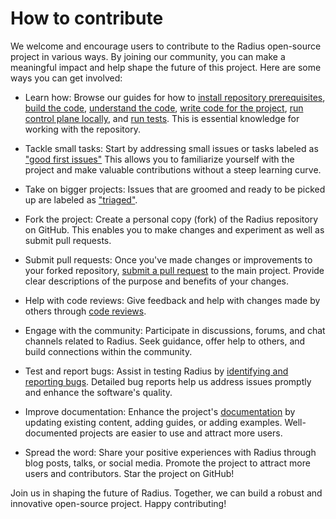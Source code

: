# How to contribute

We welcome and encourage users to contribute to the Radius open-source project in various ways. By joining our community, you can make a meaningful impact and help shape the future of this project. Here are some ways you can get involved:

* Learn how: Browse our guides for how to [install repository prerequisites](./contributing-code/contributing-code-prerequisites/), [build the code](./contributing-code/contributing-code-building/), [understand the code](./contributing-code/contributing-code-organization/), [write code for the project](./contributing-code/contributing-code-writing/), [run control plane locally](./contributing-code/contributing-code-control-plane/running-controlplane-locally.md), and [run tests](./contributing-code/contributing-code-tests/). This is essential knowledge for working with the repository.

* Tackle small tasks: Start by addressing small issues or tasks labeled as ["good first issues"](https://github.com/radius-project/radius/issues?q=is:issue+is:open+label:%22good+first+issue%22) This allows you to familiarize yourself with the project and make valuable contributions without a steep learning curve.

* Take on bigger projects: Issues that are groomed and ready to be picked up are labeled as ["triaged"](https://github.com/radius-project/radius/issues?q=is%3Aissue+is%3Aopen+label%3Atriaged).

* Fork the project: Create a personal copy (fork) of the Radius repository on GitHub. This enables you to make changes and experiment as well as submit pull requests.

* Submit pull requests: Once you've made changes or improvements to your forked repository, [submit a pull request](./contributing-pull-requests/) to the main project. Provide clear descriptions of the purpose and benefits of your changes.

* Help with code reviews: Give feedback and help with changes made by others through [code reviews](./contributing-code/contributing-code-reviewing/).

* Engage with the community: Participate in discussions, forums, and chat channels related to Radius. Seek guidance, offer help to others, and build connections within the community.

* Test and report bugs: Assist in testing Radius by [identifying and reporting bugs](./contributing-issues/). Detailed bug reports help us address issues promptly and enhance the software's quality.

* Improve documentation: Enhance the project's [documentation](https://github.com/radius-project/docs) by updating existing content, adding guides, or adding examples. Well-documented projects are easier to use and attract more users.

* Spread the word: Share your positive experiences with Radius through blog posts, talks, or social media. Promote the project to attract more users and contributors. Star the project on GitHub!

Join us in shaping the future of Radius. Together, we can build a robust and innovative open-source project. Happy contributing!
